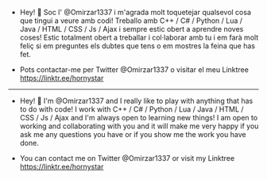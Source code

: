 - Hey! 👋 Soc l' @Omirzar1337 i m'agrada molt toquetejar qualsevol cosa que tingui a veure amb codi! Treballo amb C++ / C# / Python / Lua / Java / HTML / CSS / Js / Ajax i sempre estic obert a aprendre noves coses! Estic totalment obert a treballar i col·laborar amb tu i em farà molt feliç si em preguntes els dubtes que tens o em mostres la feina que has fet.

- Pots contactar-me per Twitter @Omirzar1337 o visitar el meu Linktree https://linktr.ee/hornystar

------------------------------------------------------------------------------------------------------

- Hey! 👋 I'm @Omirzar1337 and I really like to play with anything that has to do with code! I work with C++ / C# / Python / Lua / Java / HTML / CSS / Js / Ajax and I'm always open to learning new things! I am open to working and collaborating with you and it will make me very happy if you ask me any questions you have or if you show me the work you have done.

- You can contact me on Twitter @Omirzar1337 or visit my Linktree https://linktr.ee/hornystar
